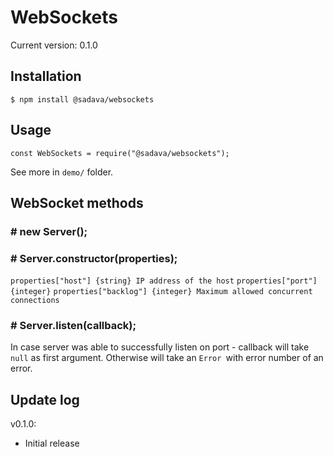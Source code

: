 
# WebSockets

Current version: 0.1.0

## Installation

```
$ npm install @sadava/websockets
```

## Usage

```
const WebSockets = require("@sadava/websockets");
```

See more in ```demo/``` folder.

## WebSocket methods

### # new Server();

### # Server.constructor(properties);
```properties["host"] {string} IP address of the host```
```properties["port"] {integer}```
```properties["backlog"] {integer} Maximum allowed concurrent connections```

### # Server.listen(callback);

In case server was able to successfully listen on port - callback will take ```null``` as first argument. Otherwise will take an ```Error ```with error number of an error.

## Update log

v0.1.0:
 - Initial release
